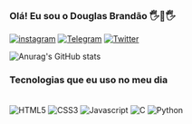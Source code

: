 

### Olá! Eu sou  o Douglas Brandão 🖐👀🖐

[![instagram](https://img.shields.io/badge/Instagram-E4405F?style=for-the-badge&logo=instagram&logoColor=white)](https://www.instagram.com/jdouglasbrandao/)
[![Telegram](https://img.shields.io/badge/Telegram-2CA5E0?style=for-the-badge&logo=telegram&logoColor=white)](https://t.me/Jdouglasbrandao)
[![Twitter](https://img.shields.io/badge/Twitter-1DA1F2?style=for-the-badge&logo=twitter&logoCol)](https://twitter.com/JDouglasBrandao)


![Anurag's GitHub stats](https://github-readme-stats.vercel.app/api?username=jdouglasbrandao&show_icons=true&theme=dracula)


### Tecnologias que eu uso no meu dia

<div style="display: inline_block"><br/>
 <img aLign="center" alt="HTML5"  src="https://img.shields.io/badge/HTML5-E34F26?style=for-the-badge&logo=html5&logoColor=white"/> 
 <img aLign="center" alt="CSS3"  src="https://img.shields.io/badge/CSS3-1572B6?style=for-the-badge&logo=css3&logoColor=white"/> 
 <img aLign ="center" alt="Javascript"  src="https://img.shields.io/badge/JavaScript-F7DF1E?style=for-the-badge&logo=javascript&logoColor=black"/> 
 <img aLign = "center" alt = "C"  src="https://img.shields.io/badge/C-00599C?style=for-the-badge&logo=c&logoColor=white"/> 
 <img aLign="center" alt="Python"  src="https://img.shields.io/badge/Python-14354C?style=for-the-badge&logo=python&logoColor=white"/> </div>
